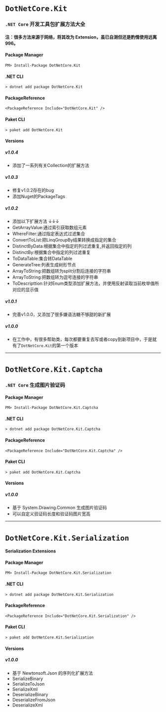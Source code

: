 # ```DotNetCore.Kit```

### ```.NET Core``` 开发工具包扩展方法大全

#### 注：很多方法来源于网络，将其改为 Extension，虽已自测但还是酌情使用远离996。

#### Package Manager
```PM> Install-Package DotNetCore.Kit```

#### .NET CLI
```> dotnet add package DotNetCore.Kit```

#### PackageReference
```<PackageReference Include="DotNetCore.Kit" />```

#### Paket CLI
```> paket add DotNetCore.Kit```

#### Versions
##### v1.0.4
- 添加了一系列有关Collection的扩展方法

##### v1.0.3
- 修复v1.0.2存在的bug
- 添加Nuget的PackageTags

##### v1.0.2
- 添加以下扩展方法 ↓↓↓
- GetArrayValue:通过索引获取数组元素
- WhereFilter:通过指定表达式过滤集合
- ConvertToList:把LinqGroupBy结果转换成指定的集合
- DistinctByData:根据集合中指定的列过滤重复,并返回指定的列
- DistinctBy:根据集合中指定的列过滤重复
- ToDataTable:集合转DataTable
- GenerateTree:列表生成树形节点
- ArrayToString:把数组转为split分割后连接的字符串
- ArrayToString:把数组转为逗号连接的字符串
- ToDescripttion:针对Enum类型添加扩展方法，并使用反射读取当前枚举值所对应的显示值

##### v1.0.1
- 完善v1.0.0，又添加了很多嫌语法糖不够甜的新扩展

##### v1.0.0
- 在工作中，有很多帮助类，每次都要重复去写或者copy到新项目中，于是就有了```DotNetCore.Kit```的第一个版本

----

# ```DotNetCore.Kit.Captcha```

### ```.NET Core``` 生成图片验证码

#### Package Manager
```PM> Install-Package DotNetCore.Kit.Captcha```

#### .NET CLI
```> dotnet add package DotNetCore.Kit.Captcha```

#### PackageReference
```<PackageReference Include="DotNetCore.Kit.Captcha" />```

#### Paket CLI
```> paket add DotNetCore.Kit.Captcha```

#### Versions
##### v1.0.0
- 基于 System.Drawing.Common 生成图片验证码
- 可以自定义验证码长度和验证码图片宽高

----

# ```DotNetCore.Kit.Serialization```

#### Serialization Extensions

#### Package Manager
```PM> Install-Package DotNetCore.Kit.Serialization```

#### .NET CLI
```> dotnet add package DotNetCore.Kit.Serialization```

#### PackageReference
```<PackageReference Include="DotNetCore.Kit.Serialization" />```

#### Paket CLI
```> paket add DotNetCore.Kit.Serialization```

#### Versions
##### v1.0.0
- 基于 Newtonsoft.Json 的序列化扩展方法
- SerializeBinary
- SerializeToJson
- SerializeXml
- DeserializeBinary
- DeserializeFromJson
- DeserializeXml